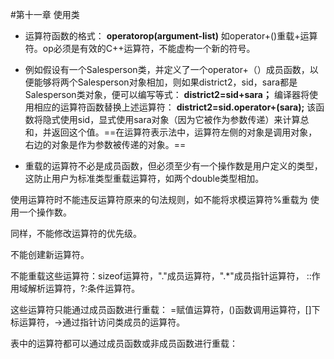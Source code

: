 #第十一章 使用类

* 运算符函数的格式：
**operatorop(argument-list)** 
如operator+()重载+运算符。op必须是有效的C++运算符，不能虚构一个新的符号。

* 例如假设有一个Salesperson类，并定义了一个operator+（）成员函数，以便能够将两个Salesperson对象相加，则如果district2，sid，sara都是Salesperson类对象，便可以编写等式：
**district2=sid+sara；**
编译器将使用相应的运算符函数替换上述运算符：
**district2=sid.operator+(sara);**
该函数将隐式使用sid，显式使用sara对象（因为它被作为参数传递）来计算总和，并返回这个值。==在运算符表示法中，运算符左侧的对象是调用对象，右边的对象是作为参数被传递的对象。==

* 重载的运算符不必是成员函数，但必须至少有一个操作数是用户定义的类型，
这防止用户为标准类型重载运算符，如两个double类型相加。

使用运算符时不能违反运算符原来的句法规则，如不能将求模运算符%重载为
使用一个操作数。

同样，不能修改运算符的优先级。

不能创建新运算符。

不能重载这些运算符：sizeof运算符，"."成员运算符，".*"成员指针运算符，
::作用域解析运算符，?:条件运算符。

这些运算符只能通过成员函数进行重载：
=赋值运算符，()函数调用运算符，[]下标运算符，->通过指针访问类成员的运算符。

表中的运算符都可以通过成员函数或非成员函数进行重载：